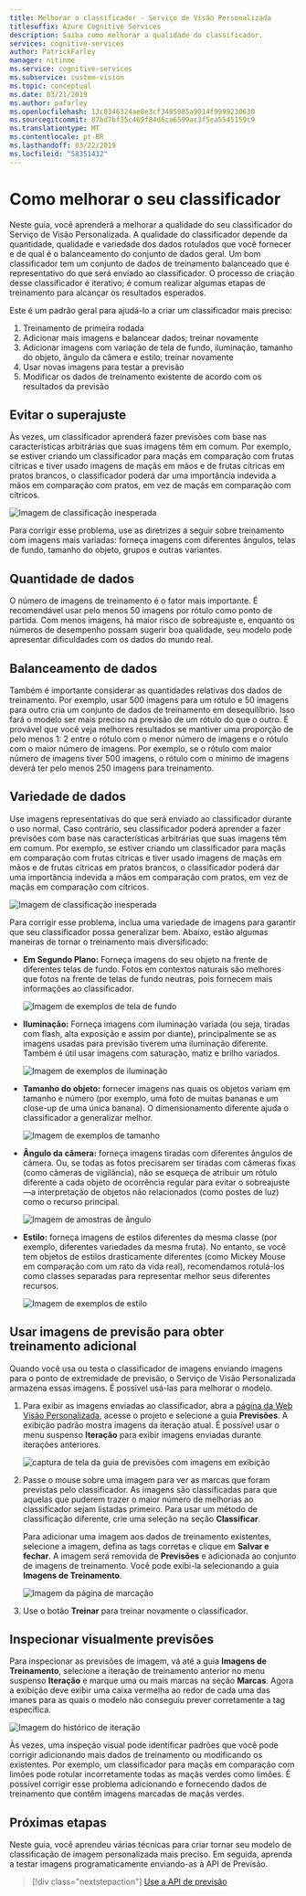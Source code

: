 ```yaml
---
title: Melhorar o classificador - Serviço de Visão Personalizada
titlesuffix: Azure Cognitive Services
description: Saiba como melhorar a qualidade do classificador.
services: cognitive-services
author: PatrickFarley
manager: nitinme
ms.service: cognitive-services
ms.subservice: custom-vision
ms.topic: conceptual
ms.date: 03/21/2019
ms.author: pafarley
ms.openlocfilehash: 13c0346324ae8e3cf3485985a9014f9999230630
ms.sourcegitcommit: 87bd7bf35c469f84d6ca6599ac3f5ea5545159c9
ms.translationtype: MT
ms.contentlocale: pt-BR
ms.lasthandoff: 03/22/2019
ms.locfileid: "58351432"
---
```

# <a name="how-to-improve-your-classifier"></a>Como melhorar o seu classificador

Neste guia, você aprenderá a melhorar a qualidade do seu classificador do Serviço de Visão Personalizada. A qualidade do classificador depende da quantidade, qualidade e variedade dos dados rotulados que você fornecer e de qual é o balanceamento do conjunto de dados geral. Um bom classificador tem um conjunto de dados de treinamento balanceado que é representativo do que será enviado ao classificador. O processo de criação desse classificador é iterativo; é comum realizar algumas etapas de treinamento para alcançar os resultados esperados.

Este é um padrão geral para ajudá-lo a criar um classificador mais preciso:

1. Treinamento de primeira rodada
1. Adicionar mais imagens e balancear dados; treinar novamente
1. Adicionar imagens com variação de tela de fundo, iluminação, tamanho do objeto, ângulo da câmera e estilo; treinar novamente
1. Usar novas imagens para testar a previsão
1. Modificar os dados de treinamento existente de acordo com os resultados da previsão

## <a name="prevent-overfitting"></a>Evitar o superajuste

Às vezes, um classificador aprenderá fazer previsões com base nas características arbitrárias que suas imagens têm em comum. Por exemplo, se estiver criando um classificador para maçãs em comparação com frutas cítricas e tiver usado imagens de maçãs em mãos e de frutas cítricas em pratos brancos, o classificador poderá dar uma importância indevida a mãos em comparação com pratos, em vez de maçãs em comparação com cítricos.

![Imagem de classificação inesperada](./media/getting-started-improving-your-classifier/unexpected.png)

Para corrigir esse problema, use as diretrizes a seguir sobre treinamento com imagens mais variadas: forneça imagens com diferentes ângulos, telas de fundo, tamanho do objeto, grupos e outras variantes.

## <a name="data-quantity"></a>Quantidade de dados

O número de imagens de treinamento é o fator mais importante. É recomendável usar pelo menos 50 imagens por rótulo como ponto de partida. Com menos imagens, há maior risco de sobreajuste e, enquanto os números de desempenho possam sugerir boa qualidade, seu modelo pode apresentar dificuldades com os dados do mundo real. 

## <a name="data-balance"></a>Balanceamento de dados

Também é importante considerar as quantidades relativas dos dados de treinamento. Por exemplo, usar 500 imagens para um rótulo e 50 imagens para outro cria um conjunto de dados de treinamento em desequilíbrio. Isso fará o modelo ser mais preciso na previsão de um rótulo do que o outro. É provável que você veja melhores resultados se mantiver uma proporção de pelo menos 1: 2 entre o rótulo com o menor número de imagens e o rótulo com o maior número de imagens. Por exemplo, se o rótulo com maior número de imagens tiver 500 imagens, o rótulo com o mínimo de imagens deverá ter pelo menos 250 imagens para treinamento.

## <a name="data-variety"></a>Variedade de dados

Use imagens representativas do que será enviado ao classificador durante o uso normal. Caso contrário, seu classificador poderá aprender a fazer previsões com base nas características arbitrárias que suas imagens têm em comum. Por exemplo, se estiver criando um classificador para maçãs em comparação com frutas cítricas e tiver usado imagens de maçãs em mãos e de frutas cítricas em pratos brancos, o classificador poderá dar uma importância indevida a mãos em comparação com pratos, em vez de maçãs em comparação com cítricos.

![Imagem de classificação inesperada](./media/getting-started-improving-your-classifier/unexpected.png)

Para corrigir esse problema, inclua uma variedade de imagens para garantir que seu classificador possa generalizar bem. Abaixo, estão algumas maneiras de tornar o treinamento mais diversificado:

* __Em Segundo Plano:__ Forneça imagens do seu objeto na frente de diferentes telas de fundo. Fotos em contextos naturais são melhores que fotos na frente de telas de fundo neutras, pois fornecem mais informações ao classificador.

    ![Imagem de exemplos de tela de fundo](./media/getting-started-improving-your-classifier/background.png)

* __Iluminação:__ Forneça imagens com iluminação variada (ou seja, tiradas com flash, alta exposição e assim por diante), principalmente se as imagens usadas para previsão tiverem uma iluminação diferente. Também é útil usar imagens com saturação, matiz e brilho variados.

    ![Imagem de exemplos de iluminação](./media/getting-started-improving-your-classifier/lighting.png)

* __Tamanho do objeto:__ fornecer imagens nas quais os objetos variam em tamanho e número (por exemplo, uma foto de muitas bananas e um close-up de uma única banana). O dimensionamento diferente ajuda o classificador a generalizar melhor.

    ![Imagem de exemplos de tamanho](./media/getting-started-improving-your-classifier/size.png)

* __Ângulo da câmera:__ forneça imagens tiradas com diferentes ângulos de câmera. Ou, se todas as fotos precisarem ser tiradas com câmeras fixas (como câmeras de vigilância), não se esqueça de atribuir um rótulo diferente a cada objeto de ocorrência regular para evitar o sobreajuste&mdash;a interpretação de objetos não relacionados (como postes de luz) como o recurso principal.

    ![Imagem de amostras de ângulo](./media/getting-started-improving-your-classifier/angle.png)

* __Estilo:__ forneça imagens de estilos diferentes da mesma classe (por exemplo, diferentes variedades da mesma fruta). No entanto, se você tem objetos de estilos drasticamente diferentes (como Mickey Mouse em comparação com um rato da vida real), recomendamos rotulá-los como classes separadas para representar melhor seus diferentes recursos.

    ![Imagem de exemplos de estilo](./media/getting-started-improving-your-classifier/style.png)

## <a name="use-prediction-images-for-further-training"></a>Usar imagens de previsão para obter treinamento adicional

Quando você usa ou testa o classificador de imagens enviando imagens para o ponto de extremidade de previsão, o Serviço de Visão Personalizada armazena essas imagens. É possível usá-las para melhorar o modelo.

1. Para exibir as imagens enviadas ao classificador, abra a [página da Web Visão Personalizada](https://customvision.ai), acesse o projeto e selecione a guia __Previsões__. A exibição padrão mostra imagens da iteração atual. É possível usar o menu suspenso __Iteração__ para exibir imagens enviadas durante iterações anteriores.

    ![captura de tela da guia de previsões com imagens em exibição](./media/getting-started-improving-your-classifier/predictions.png)

2. Passe o mouse sobre uma imagem para ver as marcas que foram previstas pelo classificador. As imagens são classificadas para que aquelas que puderem trazer o maior número de melhorias ao classificador sejam listadas primeiro. Para usar um método de classificação diferente, crie uma seleção na seção __Classificar__. 

    Para adicionar uma imagem aos dados de treinamento existentes, selecione a imagem, defina as tags corretas e clique em __Salvar e fechar__. A imagem será removida de __Previsões__ e adicionada ao conjunto de imagens de treinamento. Você pode exibi-la selecionando a guia __Imagens de Treinamento__.

    ![Imagem da página de marcação](./media/getting-started-improving-your-classifier/tag.png)

3. Use o botão __Treinar__ para treinar novamente o classificador.

## <a name="visually-inspect-predictions"></a>Inspecionar visualmente previsões

Para inspecionar as previsões de imagem, vá até a guia __Imagens de Treinamento__, selecione a iteração de treinamento anterior no menu suspenso **Iteração** e marque uma ou mais marcas na seção **Marcas**. Agora a exibição deve exibir uma caixa vermelha ao redor de cada uma das imanes para as quais o modelo não conseguiu prever corretamente a tag específica.

![Imagem do histórico de iteração](./media/getting-started-improving-your-classifier/iteration.png)

Às vezes, uma inspeção visual pode identificar padrões que você pode corrigir adicionando mais dados de treinamento ou modificando os existentes. Por exemplo, um classificador para maçãs em comparação com limões pode rotular incorretamente todas as maçãs verdes como limões. É possível corrigir esse problema adicionando e fornecendo dados de treinamento que contêm imagens marcadas de maçãs verdes.

## <a name="next-steps"></a>Próximas etapas

Neste guia, você aprendeu várias técnicas para criar tornar seu modelo de classificação de imagem personalizada mais preciso. Em seguida, aprenda a testar imagens programaticamente enviando-as à API de Previsão.

> [!div class="nextstepaction"]
> [Use a API de previsão](use-prediction-api.md)
